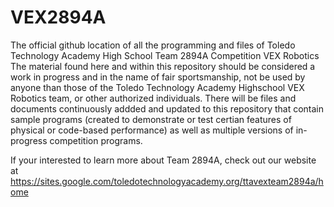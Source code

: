 # VEX2894A
The official github location of all the programming and files of Toledo Technology Academy High School Team 2894A Competition VEX Robotics 
The material found here and within this repository should be considered a work in progress and in the name of fair sportsmanship, not be used by anyone
than those of the Toledo Technology Academy Highschool VEX Robotics team, or other authorized individuals. 
There will be files and documents continuously addded and updated to this repository that contain sample programs (created to demonstrate 
or test certian features of physical or code-based performance) as well as multiple versions of in-progress competition programs. 


If your interested to learn more about Team 2894A, check out our website at
https://sites.google.com/toledotechnologyacademy.org/ttavexteam2894a/home
